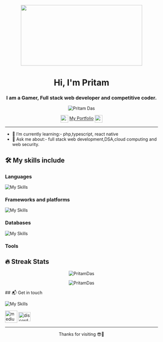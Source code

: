 <div align="center">
<img align="center" height="200px" width="400px" src="https://developers.giphy.com/branch/master/static/api-512d36c09662682717108a38bbb5c57d.gif">
</div>
<h1 align="center">Hi, I'm Pritam </h1>
<h3 align="center">I am a Gamer, Full stack web developer and competitive coder.</h3>
<div align="center">
  <p> <img src="https://komarev.com/ghpvc/?username=shivam1317&label=Profile%20views&color=023e8a&style=flat" alt="Pritam Das" /> </p>
  </div>
<div align="center">
  <img src="https://cdn.discordapp.com/emojis/619643456310083656.gif?size=160&quality=lossless" align="center" height="25px" width="25px"/>
<a href="#" target="_blank" align="center">My Portfolio</a>
  <img src="https://cdn.discordapp.com/emojis/619643456310083656.gif?size=160&quality=lossless" align="center" height="25px" width="25px"/>
</div>

-----
- 🌱 I’m currently learning:- php,typescript, react native
- 💬 Ask me about:- full stack web development,DSA,cloud computing and web security.

## 🛠 My skills include

### Languages

![My Skills](https://skills.thijs.gg/icons?i=cpp,html,css,js,ts,golang,python,php,java&theme=dark) 

### Frameworks and platforms

![My Skills](https://skills.thijs.gg/icons?i=react,nextjs,nodejs,express,tailwind,bootstrap,aws,azure,linux,materialui&theme=dark)

### Databases

![My Skills](https://skills.thijs.gg/icons?i=mongodb,firebase,mysql&theme=dark)

### Tools



## 🔥 Streak Stats
<p align="center"><img src="https://streak-stats.demolab.com?user=Pritam28877&theme=tokyonight" alt="PritamDas"  /></p> 
<p align="center"><img src="https://github-readme-stats.vercel.app/api/top-langs?username=Pritam28877&show_icons=true&locale=en&layout=compact&theme=tokyonight" alt="PritamDas"  /></p>
## 📬 Get in touch

![My Skills](https://skills.thijs.gg/icons?i=git,github,md,vscode,redux,prisma,netlify,vercel&theme=dark)
<p>
<a href="#" target="_blank"><img align="center" src="![image](https://github.com/Pritam28877/Pritam28877/assets/92548589/479a36d1-f1a2-4ae9-abb3-726f42f6384b)
" alt="medium" height"30" width="40"/></a>
<a href="#" target="_blank"><img align="center" src="https://skills.thijs.gg/icons?i=discord&theme=dark" height="30" width="40" alt="discord"/></a>
</p>

----

<p align="center">
Thanks for visiting 😎🤝
</p>
